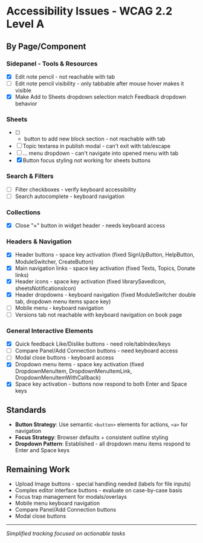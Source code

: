 # Accessibility Issues - WCAG 2.2 Level A

## By Page/Component

### Sidepanel - Tools & Resources  
- [x] Edit note pencil - not reachable with tab
- [ ] Edit note pencil visibility - only tabbable after mouse hover makes it visible
- [x] Make Add to Sheets dropdown selection match Feedback dropdown behavior

### Sheets
- [ ] + button to add new block section - not reachable with tab
- [ ] Topic textarea in publish modal - can't exit with tab/escape
- [ ] ... menu dropdown - can't navigate into opened menu with tab
- [x] Button focus styling not working for sheets buttons

### Search & Filters
- [ ] Filter checkboxes - verify keyboard accessibility
- [ ] Search autocomplete - keyboard navigation

### Collections
- [x] Close "×" button in widget header - needs keyboard access

### Headers & Navigation  
- [x] Header buttons - space key activation (fixed SignUpButton, HelpButton, ModuleSwitcher, CreateButton)
- [x] Main navigation links - space key activation (fixed Texts, Topics, Donate links)
- [x] Header icons - space key activation (fixed librarySavedIcon, sheetsNotificationsIcon)
- [x] Header dropdowns - keyboard navigation (fixed ModuleSwitcher double tab, dropdown menu items space key)
- [ ] Mobile menu - keyboard navigation
- [ ] Versions tab not reachable with keyboard navigation on book page

### General Interactive Elements
- [x] Quick feedback Like/Dislike buttons - need role/tabIndex/keys
- [ ] Compare Panel/Add Connection buttons - need keyboard access
- [ ] Modal close buttons - keyboard access
- [x] Dropdown menu items - space key activation (fixed DropdownMenuItem, DropdownMenuItemLink, DropdownMenuItemWithCallback)
- [x] Space key activation - buttons now respond to both Enter and Space keys

## Standards
- **Button Strategy**: Use semantic `<button>` elements for actions, `<a>` for navigation
- **Focus Strategy**: Browser defaults + consistent outline styling  
- **Dropdown Pattern**: Established - all dropdown menu items respond to Enter and Space keys

## Remaining Work
- Upload Image buttons - special handling needed (labels for file inputs)
- Complex editor interface buttons - evaluate on case-by-case basis
- Focus trap management for modals/overlays
- Mobile menu keyboard navigation
- Compare Panel/Add Connection buttons
- Modal close buttons

---
*Simplified tracking focused on actionable tasks*
